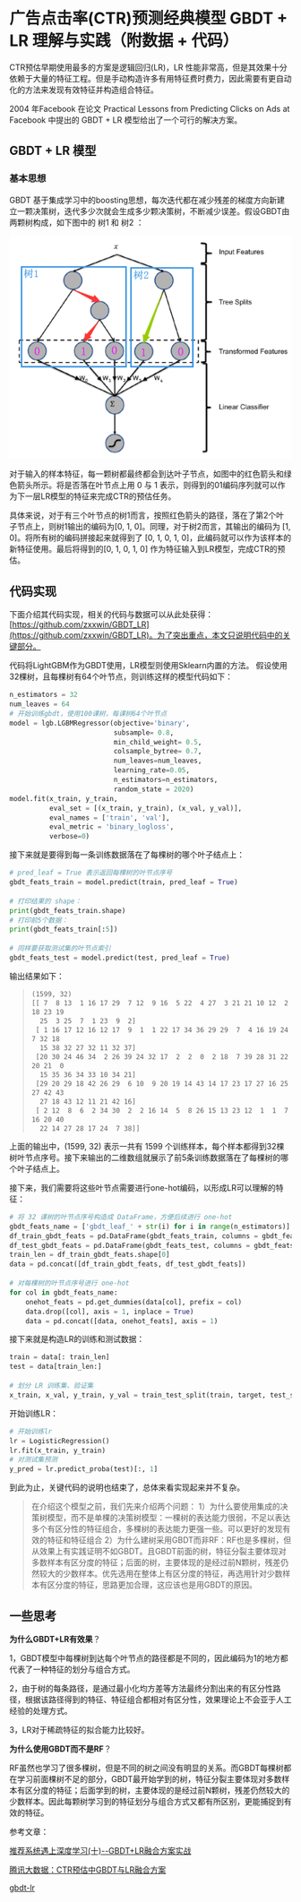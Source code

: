 # 广告点击率(CTR)预测经典模型 GBDT + LR 理解与实践（附数据 + 代码）

CTR预估早期使用最多的方案是逻辑回归(LR)，LR 性能非常高，但是其效果十分依赖于大量的特征工程。但是手动构造许多有用特征费时费力，因此需要有更自动化的方法来发现有效特征并构造组合特征。

2004 年Facebook 在论文 Practical Lessons from Predicting Clicks on Ads at Facebook 中提出的 GBDT + LR 模型给出了一个可行的解决方案。

## GBDT + LR 模型

### 基本思想

GBDT 基于集成学习中的boosting思想，每次迭代都在减少残差的梯度方向新建立一颗决策树，迭代多少次就会生成多少颗决策树，不断减少误差。假设GBDT由两颗树构成，如下图中的 树1 和 树2 ：

![1594867406872](assets/1594867406872.png)

对于输入的样本特征，每一颗树都最终都会到达叶子节点，如图中的红色箭头和绿色箭头所示。将是否落在叶节点上用 0  与 1 表示，则得到的01编码序列就可以作为下一层LR模型的特征来完成CTR的预估任务。

具体来说，对于有三个叶节点的树1而言，按照红色箭头的路径，落在了第2个叶子节点上，则树1输出的编码为[0, 1, 0]。同理，对于树2而言，其输出的编码为 [1, 0]。将所有树的编码拼接起来就得到了 [0, 1, 0, 1, 0]，此编码就可以作为该样本的新特征使用。最后将得到的[0, 1, 0, 1, 0] 作为特征输入到LR模型，完成CTR的预估。

## 代码实现

下面介绍其代码实现，相关的代码与数据可以从此处获得：[https://github.com/zxxwin/GBDT_LR](https://github.com/zxxwin/GBDT_LR)。为了突出重点，本文只说明代码中的关键部分。

代码将LightGBM作为GBDT使用，LR模型则使用Sklearn内置的方法。 假设使用32棵树，且每棵树有64个叶节点，则训练这样的模型代码如下：

```python
n_estimators = 32
num_leaves = 64
# 开始训练gbdt，使用100课树，每课树64个叶节点
model = lgb.LGBMRegressor(objective='binary',
                          subsample= 0.8,
                          min_child_weight= 0.5,
                          colsample_bytree= 0.7,
                          num_leaves=num_leaves,
                          learning_rate=0.05,
                          n_estimators=n_estimators,
                          random_state = 2020)
model.fit(x_train, y_train,
          eval_set = [(x_train, y_train), (x_val, y_val)],
          eval_names = ['train', 'val'],
          eval_metric = 'binary_logloss',
          verbose=0)
```

接下来就是要得到每一条训练数据落在了每棵树的哪个叶子结点上：

```python
# pred_leaf = True 表示返回每棵树的叶节点序号
gbdt_feats_train = model.predict(train, pred_leaf = True)

# 打印结果的 shape：
print(gbdt_feats_train.shape)
# 打印前5个数据：
print(gbdt_feats_train[:5])

# 同样要获取测试集的叶节点索引
gbdt_feats_test = model.predict(test, pred_leaf = True)
```

输出结果如下：

> ```
> (1599, 32)
> [[ 7  8 13  1 16 17 29  7 12  9 16  5 22  4 27  3 21 21 10 12  2 18 23 19
>   25  3 25  7  1 23  9  2]
>  [ 1 16 17 12 16 12 17  9  1  1 22 17 34 36 29 29  7  4 16 19 24  7 32 18
>   15 38 32 27 32 11 32 37]
>  [20 30 24 46 34  2 26 39 24 32 17  2  2  0  2 18  7 39 28 31 22 20 21  0
>   15 35 36 34 33 10 34 21]
>  [29 20 29 18 42 26 29  6 10  9 20 19 14 43 14 17 23 17 27 16 25 27 42 43
>   27 18 43 12 11 21 42 16]
>  [ 2 12  8  6  2 34 30  2  2 16 14  5  8 26 15 13 23 12  1  1  7 16 20 40
>   22 14 27 28 17 24  7 38]]
> ```

上面的输出中，(1599, 32) 表示一共有 1599 个训练样本，每个样本都得到32棵树叶节点序号。接下来输出的二维数组就展示了前5条训练数据落在了每棵树的哪个叶子结点上。

接下来，我们需要将这些叶节点需要进行one-hot编码，以形成LR可以理解的特征：

```python
# 将 32 课树的叶节点序号构造成 DataFrame，方便后续进行 one-hot
gbdt_feats_name = ['gbdt_leaf_' + str(i) for i in range(n_estimators)]
df_train_gbdt_feats = pd.DataFrame(gbdt_feats_train, columns = gbdt_feats_name) 
df_test_gbdt_feats = pd.DataFrame(gbdt_feats_test, columns = gbdt_feats_name)
train_len = df_train_gbdt_feats.shape[0]
data = pd.concat([df_train_gbdt_feats, df_test_gbdt_feats])

# 对每棵树的叶节点序号进行 one-hot
for col in gbdt_feats_name:
    onehot_feats = pd.get_dummies(data[col], prefix = col)
    data.drop([col], axis = 1, inplace = True)
    data = pd.concat([data, onehot_feats], axis = 1)
```

接下来就是构造LR的训练和测试数据：

```python
train = data[: train_len]
test = data[train_len:]

# 划分 LR 训练集、验证集
x_train, x_val, y_train, y_val = train_test_split(train, target, test_size = 0.3, random_state = 2018)
```

开始训练LR：

```python
# 开始训练lr
lr = LogisticRegression()
lr.fit(x_train, y_train)
# 对测试集预测
y_pred = lr.predict_proba(test)[:, 1]
```

到此为止，关键代码的说明也结束了，总体来看实现起来并不复杂。





> 在介绍这个模型之前，我们先来介绍两个问题：
> 1）为什么要使用集成的决策树模型，而不是单棵的决策树模型：一棵树的表达能力很弱，不足以表达多个有区分性的特征组合，多棵树的表达能力更强一些。可以更好的发现有效的特征和特征组合
> 2）为什么建树采用GBDT而非RF：RF也是多棵树，但从效果上有实践证明不如GBDT。且GBDT前面的树，特征分裂主要体现对多数样本有区分度的特征；后面的树，主要体现的是经过前N颗树，残差仍然较大的少数样本。优先选用在整体上有区分度的特征，再选用针对少数样本有区分度的特征，思路更加合理，这应该也是用GBDT的原因。

## 一些思考

**为什么GBDT+LR有效果**？

1，GBDT模型中每棵树到达每个叶节点的路径都是不同的，因此编码为1的地方都代表了一种特征的划分与组合方式。

2，由于树的每条路径，是通过最小化均方差等方法最终分割出来的有区分性路径，根据该路径得到的特征、特征组合都相对有区分性，效果理论上不会亚于人工经验的处理方式。

3，LR对于稀疏特征的拟合能力比较好。

**为什么使用GBDT而不是RF**？

RF虽然也学习了很多棵树，但是不同的树之间没有明显的关系。而GBDT每棵树都在学习前面棵树不足的部分，GBDT最开始学到的树，特征分裂主要体现对多数样本有区分度的特征；后面学到的树，主要体现的是经过前N颗树，残差仍然较大的少数样本。因此每颗树学习到的特征划分与组合方式又都有所区别，更能捕捉到有效的特征。



参考文章：

[推荐系统遇上深度学习(十)--GBDT+LR融合方案实战](https://zhuanlan.zhihu.com/p/37522339)

[腾讯大数据：CTR预估中GBDT与LR融合方案](http://www.cbdio.com/BigData/2015-08/27/content_3750170.htm)

[gbdt-lr](https://github.com/wangru8080/gbdt-lr)
